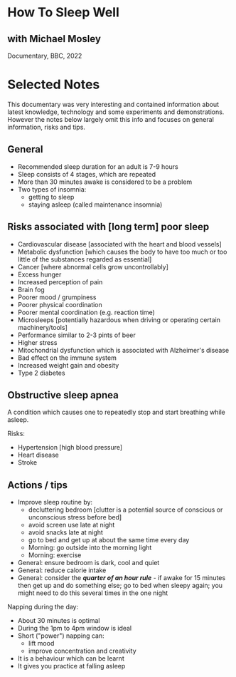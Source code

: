# How To Sleep Well
## with Michael Mosley

Documentary, BBC, 2022

# Selected Notes

This documentary was very interesting and contained information
about latest knowledge, technology and some experiments and
demonstrations. However the notes below largely omit this info
and focuses on general information, risks and tips.


## General

- Recommended sleep duration for an adult is 7-9 hours
- Sleep consists of 4 stages, which are repeated
- More than 30 minutes awake is considered to be a problem
- Two types of insomnia:
  * getting to sleep
  * staying asleep (called maintenance insomnia)


## Risks associated with [long term] poor sleep

- Cardiovascular disease [associated with the heart and blood vessels]
- Metabolic dysfunction [which causes the body to have too much or too
  little of the substances regarded as essential]
- Cancer [where abnormal cells grow uncontrollably]
- Excess hunger
- Increased perception of pain
- Brain fog
- Poorer mood / grumpiness
- Poorer physical coordination
- Poorer mental coordination (e.g. reaction time)
- Microsleeps [potentially hazardous when driving or operating certain machinery/tools]
- Performance similar to 2-3 pints of beer
- Higher stress
- Mitochondrial dysfunction which is associated with Alzheimer's disease
- Bad effect on the immune system
- Increased weight gain and obesity
- Type 2 diabetes


## Obstructive sleep apnea

A condition which causes one to repeatedly stop and start breathing while asleep.

Risks:

- Hypertension [high blood pressure]
- Heart disease
- Stroke


## Actions / tips

- Improve sleep routine by:
  * decluttering bedroom [clutter is a potential source of conscious
    or unconscious stress before bed]
  * avoid screen use late at night
  * avoid snacks late at night
  * go to bed and get up at about the same time every day
  * Morning: go outside into the morning light
  * Morning: exercise
- General: ensure bedroom is dark, cool and quiet
- General: reduce calorie intake
- General: consider the ***quarter of an hour rule*** - if awake for 15 minutes
  then get up and do something else; go to bed when sleepy again; you might
  need to do this several times in the one night

Napping during the day:

- About 30 minutes is optimal
- During the 1pm to 4pm window is ideal
- Short ("power") napping can:
  * lift mood
  * improve concentration and creativity
- It is a behaviour which can be learnt
- It gives you practice at falling asleep

